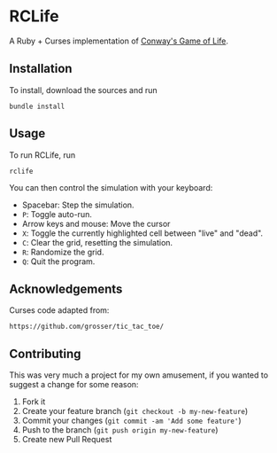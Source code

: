 # RCLife

A Ruby + Curses implementation of [Conway's Game of Life](en.wikipedia.org/wiki/Conway's_Game_of_Life).

## Installation

To install, download the sources and run

    bundle install

## Usage

To run RCLife, run

    rclife

You can then control the simulation with your keyboard:

* Spacebar: Step the simulation.
* `P`: Toggle auto-run.
* Arrow keys and mouse: Move the cursor
* `X`: Toggle the currently highlighted cell between "live" and "dead".
* `C`: Clear the grid, resetting the simulation.
* `R`: Randomize the grid.
* `Q`: Quit the program.

## Acknowledgements

Curses code adapted from:

    https://github.com/grosser/tic_tac_toe/

## Contributing

This was very much a project for my own amusement, if you wanted to suggest a change for some reason:

1. Fork it
2. Create your feature branch (`git checkout -b my-new-feature`)
3. Commit your changes (`git commit -am 'Add some feature'`)
4. Push to the branch (`git push origin my-new-feature`)
5. Create new Pull Request
